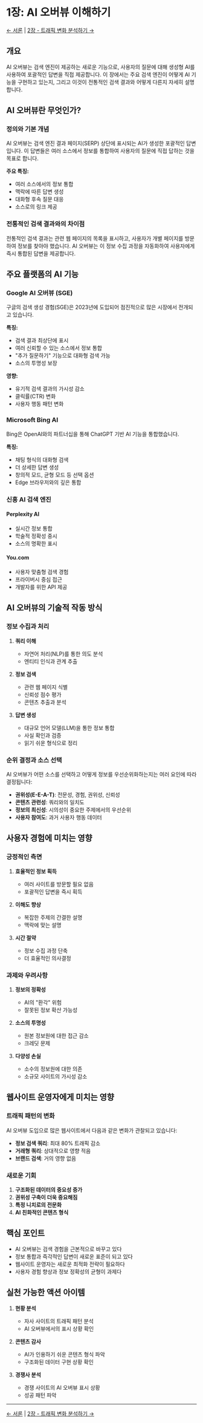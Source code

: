 # 1장: AI 오버뷰 이해하기

[← 서론](introduction.md) | [2장 - 트래픽 변화 분석하기 →](chapter-02-analyzing-traffic-changes.md)

## 개요

AI 오버뷰는 검색 엔진이 제공하는 새로운 기능으로, 사용자의 질문에 대해 생성형 AI를 사용하여 포괄적인 답변을 직접 제공합니다. 이 장에서는 주요 검색 엔진이 어떻게 AI 기능을 구현하고 있는지, 그리고 이것이 전통적인 검색 결과와 어떻게 다른지 자세히 설명합니다.

## AI 오버뷰란 무엇인가?

### 정의와 기본 개념

AI 오버뷰는 검색 엔진 결과 페이지(SERP) 상단에 표시되는 AI가 생성한 포괄적인 답변입니다. 이 답변들은 여러 소스에서 정보를 통합하여 사용자의 질문에 직접 답하는 것을 목표로 합니다.

**주요 특징:**
- 여러 소스에서의 정보 통합
- 맥락에 따른 답변 생성
- 대화형 후속 질문 대응
- 소스로의 링크 제공

### 전통적인 검색 결과와의 차이점

전통적인 검색 결과는 관련 웹 페이지의 목록을 표시하고, 사용자가 개별 페이지를 방문하여 정보를 찾아야 했습니다. AI 오버뷰는 이 정보 수집 과정을 자동화하여 사용자에게 즉시 통합된 답변을 제공합니다.

## 주요 플랫폼의 AI 기능

### Google AI 오버뷰 (SGE)

구글의 검색 생성 경험(SGE)은 2023년에 도입되어 점진적으로 많은 시장에서 전개되고 있습니다.

**특징:**
- 검색 결과 최상단에 표시
- 여러 신뢰할 수 있는 소스에서 정보 통합
- "추가 질문하기" 기능으로 대화형 검색 가능
- 소스의 투명성 보장

**영향:**
- 유기적 검색 결과의 가시성 감소
- 클릭률(CTR) 변화
- 사용자 행동 패턴 변화

### Microsoft Bing AI

Bing은 OpenAI와의 파트너십을 통해 ChatGPT 기반 AI 기능을 통합했습니다.

**특징:**
- 채팅 형식의 대화형 검색
- 더 상세한 답변 생성
- 창의적 모드, 균형 모드 등 선택 옵션
- Edge 브라우저와의 깊은 통합

### 신흥 AI 검색 엔진

#### Perplexity AI
- 실시간 정보 통합
- 학술적 정확성 중시
- 소스의 명확한 표시

#### You.com
- 사용자 맞춤형 검색 경험
- 프라이버시 중심 접근
- 개발자를 위한 API 제공

## AI 오버뷰의 기술적 작동 방식

### 정보 수집과 처리

1. **쿼리 이해**
   - 자연어 처리(NLP)를 통한 의도 분석
   - 엔티티 인식과 관계 추출

2. **정보 검색**
   - 관련 웹 페이지 식별
   - 신뢰성 점수 평가
   - 콘텐츠 추출과 분석

3. **답변 생성**
   - 대규모 언어 모델(LLM)을 통한 정보 통합
   - 사실 확인과 검증
   - 읽기 쉬운 형식으로 정리

### 순위 결정과 소스 선택

AI 오버뷰가 어떤 소스를 선택하고 어떻게 정보를 우선순위화하는지는 여러 요인에 따라 결정됩니다:

- **권위성(E-E-A-T)**: 전문성, 경험, 권위성, 신뢰성
- **콘텐츠 관련성**: 쿼리와의 일치도
- **정보의 최신성**: 시의성이 중요한 주제에서의 우선순위
- **사용자 참여도**: 과거 사용자 행동 데이터

## 사용자 경험에 미치는 영향

### 긍정적인 측면

1. **효율적인 정보 획득**
   - 여러 사이트를 방문할 필요 없음
   - 포괄적인 답변을 즉시 획득

2. **이해도 향상**
   - 복잡한 주제의 간결한 설명
   - 맥락에 맞는 설명

3. **시간 절약**
   - 정보 수집 과정 단축
   - 더 효율적인 의사결정

### 과제와 우려사항

1. **정보의 정확성**
   - AI의 "환각" 위험
   - 잘못된 정보 확산 가능성

2. **소스의 투명성**
   - 원본 정보원에 대한 접근 감소
   - 크레딧 문제

3. **다양성 손실**
   - 소수의 정보원에 대한 의존
   - 소규모 사이트의 가시성 감소

## 웹사이트 운영자에게 미치는 영향

### 트래픽 패턴의 변화

AI 오버뷰 도입으로 많은 웹사이트에서 다음과 같은 변화가 관찰되고 있습니다:

- **정보 검색 쿼리**: 최대 80% 트래픽 감소
- **거래형 쿼리**: 상대적으로 영향 적음
- **브랜드 검색**: 거의 영향 없음

### 새로운 기회

1. **구조화된 데이터의 중요성 증가**
2. **권위성 구축이 더욱 중요해짐**
3. **특정 니치로의 전문화**
4. **AI 친화적인 콘텐츠 형식**

## 핵심 포인트

- AI 오버뷰는 검색 경험을 근본적으로 바꾸고 있다
- 정보 통합과 즉각적인 답변이 새로운 표준이 되고 있다
- 웹사이트 운영자는 새로운 최적화 전략이 필요하다
- 사용자 경험 향상과 정보 정확성의 균형이 과제다

## 실천 가능한 액션 아이템

1. **현황 분석**
   - 자사 사이트의 트래픽 패턴 분석
   - AI 오버뷰에서의 표시 상황 확인

2. **콘텐츠 감사**
   - AI가 인용하기 쉬운 콘텐츠 형식 파악
   - 구조화된 데이터 구현 상황 확인

3. **경쟁사 분석**
   - 경쟁 사이트의 AI 오버뷰 표시 상황
   - 성공 패턴 파악

---

[← 서론](introduction.md) | [2장 - 트래픽 변화 분석하기 →](chapter-02-analyzing-traffic-changes.md)